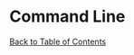# Command Line

[Back to Table of Contents](https://github.com/Pomona-ITS/DailyChallenges/blob/main/README.md)
